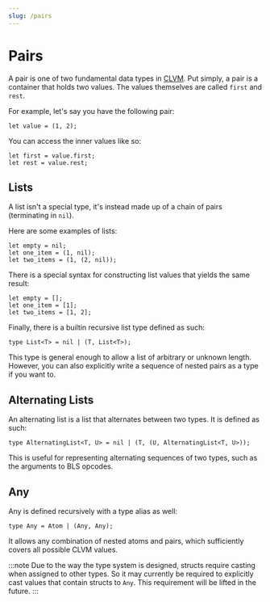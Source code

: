 ```yaml
---
slug: /pairs
---
```


# Pairs

A pair is one of two fundamental data types in [CLVM](https://chialisp.com/clvm/). Put simply, a pair is a container that holds two values. The values themselves are called `first` and `rest`.

For example, let's say you have the following pair:

```rue
let value = (1, 2);
```

You can access the inner values like so:

```rue
let first = value.first;
let rest = value.rest;
```

## Lists

A list isn't a special type, it's instead made up of a chain of pairs (terminating in `nil`).

Here are some examples of lists:

```rue
let empty = nil;
let one_item = (1, nil);
let two_items = (1, (2, nil));
```

There is a special syntax for constructing list values that yields the same result:

```rue
let empty = [];
let one_item = [1];
let two_items = [1, 2];
```

Finally, there is a builtin recursive list type defined as such:

```rue
type List<T> = nil | (T, List<T>);
```

This type is general enough to allow a list of arbitrary or unknown length. However, you can also explicitly write a sequence of nested pairs as a type if you want to.

## Alternating Lists

An alternating list is a list that alternates between two types. It is defined as such:

```rue
type AlternatingList<T, U> = nil | (T, (U, AlternatingList<T, U>));
```

This is useful for representing alternating sequences of two types, such as the arguments to BLS opcodes.

## Any

Any is defined recursively with a type alias as well:

```rue
type Any = Atom | (Any, Any);
```

It allows any combination of nested atoms and pairs, which sufficiently covers all possible CLVM values.

:::note
Due to the way the type system is designed, structs require casting when assigned to other types. So it may currently be required to explicitly cast values that contain structs to `Any`. This requirement will be lifted in the future.
:::
